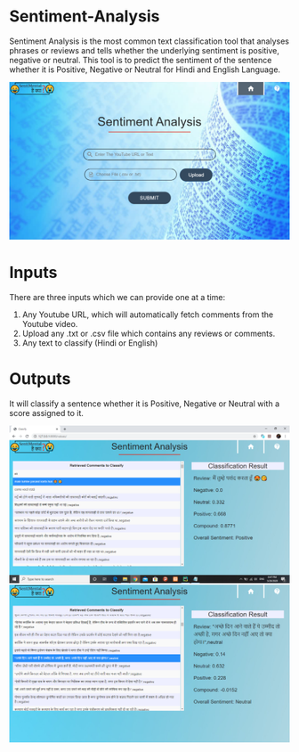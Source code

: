 # Sentiment-Analysis
Sentiment Analysis is the most common text classification tool that analyses phrases or reviews and tells whether the underlying sentiment is positive, negative or neutral.
This tool is to predict the sentiment of the sentence whether it is Positive, Negative or Neutral for Hindi and English Language.

![alt text](https://github.com/badboy3010/Sentimental-Analyser/blob/main/finalproject/Screenshot%20(860).png)

# Inputs
There are three inputs which we can provide one at a time:
1) Any Youtube URL, which will automatically fetch comments from the Youtube video.
2) Upload any .txt or .csv file which contains any reviews or comments.
3) Any text to classify (Hindi or English)

# Outputs
It will classify a sentence whether it is Positive, Negative or Neutral with a score assigned to it.

![alt text](https://github.com/badboy3010/Sentimental-Analyser/blob/main/finalproject/Screenshot%20(824).png)
![alt text](https://github.com/badboy3010/Sentimental-Analyser/blob/main/finalproject/Screenshot%20(865).png)

